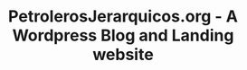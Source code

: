 ---
layout: landing
title: PetrolerosJerarquicos.org - A Wordpress Blog and Landing website
category: Wordpress Site
img: https://i.imgur.com/nn18sDc.png
year: 2024
github: https://www.petrolerosjerarquicos.org/
---
